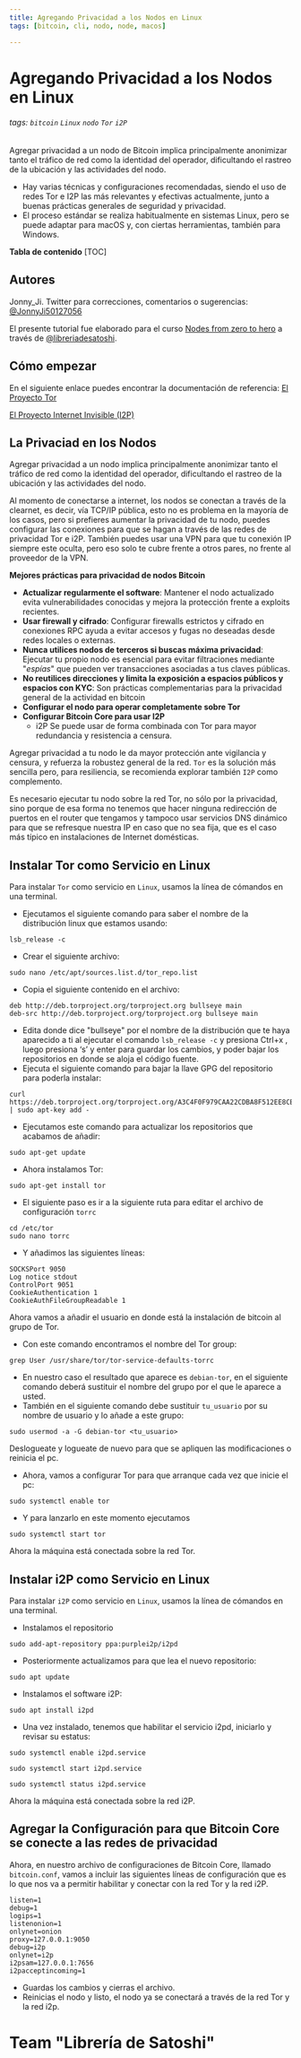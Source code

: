 ```yaml
---
title: Agregando Privacidad a los Nodos en Linux
tags: [bitcoin, cli, nodo, node, macos]

---
```


# Agregando Privacidad a los Nodos en Linux
###### tags: `bitcoin` `Linux` `nodo` `Tor` `i2P`

Agregar privacidad a un nodo de Bitcoin implica principalmente anonimizar tanto el tráfico de red como la identidad del operador, dificultando el rastreo de la ubicación y las actividades del nodo. 
- Hay varias técnicas y configuraciones recomendadas, siendo el uso de redes Tor e I2P las más relevantes y efectivas actualmente, junto a buenas prácticas generales de seguridad y privacidad.
- El proceso estándar se realiza habitualmente en sistemas Linux, pero se puede adaptar para macOS y, con ciertas herramientas, también para Windows.


**Tabla de contenido**
[TOC]

## Autores
Jonny_Ji. 
Twitter para correcciones, comentarios o sugerencias: [@JonnyJi50127056](https://x.com/JonnyJi50127056)

El presente tutorial fue elaborado para el curso [Nodes from zero to hero](https://libreriadesatoshi.com/courses/nodes-from-zero-to-hero) a través de [@libreriadesatoshi](https://twitter.com/libdesatoshi).

## Cómo empezar
En el siguiente enlace puedes encontrar la documentación de referencia:
[El Proyecto Tor](https://www.torproject.org/)

[El Proyecto Internet Invisible (I2P)](https://geti2p.net/es/)

## La Privaciad en los Nodos

Agregar privacidad a un nodo implica principalmente anonimizar tanto el tráfico de red como la identidad del operador, dificultando el rastreo de la ubicación y las actividades del nodo.

Al momento de conectarse a internet, los nodos se conectan a través de la clearnet, es decir, vía TCP/IP pública, esto no es problema en la mayoría de los casos, pero si prefieres aumentar la privacidad de tu nodo, puedes configurar las conexiones para que se hagan a través de las redes de privacidad Tor e i2P. También puedes usar una VPN para que tu conexión IP siempre este oculta, pero eso solo te cubre frente a otros pares, no frente al proveedor de la VPN. 

**Mejores prácticas para privacidad de nodos Bitcoin**
- **Actualizar regularmente el software**: Mantener el nodo actualizado evita vulnerabilidades conocidas y mejora la protección frente a exploits recientes.
- **Usar firewall y cifrado**: Configurar firewalls estrictos y cifrado en conexiones RPC ayuda a evitar accesos y fugas no deseadas desde redes locales o externas.
- **Nunca utilices nodos de terceros si buscas máxima privacidad**: Ejecutar tu propio nodo es esencial para evitar filtraciones mediante "*espías*" que pueden ver transacciones asociadas a tus claves públicas.
- **No reutilices direcciones y limita la exposición a espacios públicos y espacios con KYC**: Son prácticas complementarias para la privacidad general de la actividad en bitcoin
- **Configurar el nodo para operar completamente sobre Tor**
- **Configurar Bitcoin Core para usar I2P**
  - i2P Se puede usar de forma combinada con Tor para mayor redundancia y resistencia a censura.

Agregar privacidad a tu nodo le da mayor protección ante vigilancia y censura, y refuerza la robustez general de la red. `Tor` es la solución más sencilla pero, para resiliencia, se recomienda explorar también `I2P` como complemento.

Es necesario ejecutar tu nodo sobre la red Tor, no sólo por la privacidad, sino porque de esa forma no tenemos que hacer ninguna redirección de puertos en el router que tengamos y tampoco usar servicios DNS dinámico para que se refresque nuestra IP en caso que no sea fija, que es el caso más típico en instalaciones de Internet domésticas.

## Instalar Tor como Servicio en Linux

Para instalar `Tor` como servicio en `Linux`, usamos la línea de cómandos en una terminal.
- Ejecutamos el siguiente comando para saber el nombre de la distribución linux que estamos usando:
```shell
lsb_release -c
```
- Crear el siguiente archivo:
```shell
sudo nano /etc/apt/sources.list.d/tor_repo.list
```
- Copia el siguiente contenido en el archivo:
```shell 
deb http://deb.torproject.org/torproject.org bullseye main 
deb-src http://deb.torproject.org/torproject.org bullseye main
```

- Edita donde dice "bullseye" por el nombre de la distribución que te haya aparecido a ti al ejecutar el comando `lsb_release -c` y presiona Ctrl+x , luego presiona ‘s’ y enter para guardar los cambios, y poder bajar los repositorios en donde se aloja el código fuente.
- Ejecuta el siguiente comando para bajar la llave GPG del repositorio para poderla instalar:
```shell
curl https://deb.torproject.org/torproject.org/A3C4F0F979CAA22CDBA8F512EE8CBC9E886DDD89.asc | sudo apt-key add -
```

- Ejecutamos este comando para actualizar los repositorios que acabamos de añadir:
```shell
sudo apt-get update
```

- Ahora instalamos Tor:
```shell
sudo apt-get install tor
```

- El siguiente paso es ir a la siguiente ruta para editar el archivo de configuración `torrc`
```shell
cd /etc/tor
sudo nano torrc
```

- Y añadimos las siguientes líneas:
```shell
SOCKSPort 9050
Log notice stdout
ControlPort 9051
CookieAuthentication 1 
CookieAuthFileGroupReadable 1 
```

Ahora vamos a añadir el usuario en donde está la instalación de bitcoin al grupo de Tor.

- Con este comando encontramos el nombre del Tor group:
```shell
grep User /usr/share/tor/tor-service-defaults-torrc
```

- En nuestro caso el resultado que aparece es `debian-tor`, en el siguiente comando deberá sustituir el nombre del grupo por el que le aparece a usted.
- También en el siguiente comando debe sustituir `tu_usuario` por su nombre de usuario y lo añade a este grupo:
```shell
sudo usermod -a -G debian-tor <tu_usuario>
```
Deslogueate y logueate de nuevo para que se apliquen las modificaciones o reinicia el pc.

- Ahora, vamos a configurar Tor para que arranque cada vez que inicie el pc:
```shell
sudo systemctl enable tor
```

- Y para lanzarlo en este momento ejecutamos
```shell
sudo systemctl start tor
```

Ahora la máquina está conectada sobre la red Tor.

## Instalar i2P como Servicio en Linux
Para instalar `i2P` como servicio en `Linux`, usamos la línea de cómandos en una terminal.

- Instalamos el repositorio
```shell
sudo add-apt-repository ppa:purplei2p/i2pd
```

- Posteriormente actualizamos para que lea el nuevo repositorio:
```shell
sudo apt update
```

- Instalamos el software i2P:
```shell
sudo apt install i2pd
```

- Una vez instalado, tenemos que habilitar el servicio i2pd, iniciarlo y revisar su estatus:
```shell
sudo systemctl enable i2pd.service
```
```shell
sudo systemctl start i2pd.service
```
```shell
sudo systemctl status i2pd.service
```

Ahora la máquina está conectada sobre la red i2P.

## Agregar la Configuración para que Bitcoin Core  se conecte a las redes de privacidad 

Ahora, en nuestro archivo de configuraciones de Bitcoin Core, llamado `bitcoin.conf`, vamos a incluir las siguientes líneas de configuración que es lo que nos va a permitir habilitar y conectar con la red Tor y la red i2P.
```shell
listen=1
debug=1
logips=1
listenonion=1
onlynet=onion
proxy=127.0.0.1:9050
debug=i2p
onlynet=i2p
i2psam=127.0.0.1:7656
i2pacceptincoming=1
```
- Guardas los cambios y cierras el archivo.
- Reinicias el nodo y listo, el nodo ya se conectará a través de la red Tor y la red i2p.

# Team "Librería de Satoshi"